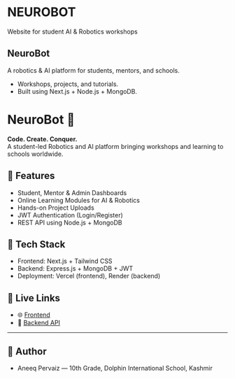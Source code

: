 # NEUROBOT
Website for student AI &amp; Robotics workshops
## NeuroBot
A robotics & AI platform for students, mentors, and schools.
- Workshops, projects, and tutorials.
- Built using Next.js + Node.js + MongoDB.
# NeuroBot 🤖

**Code. Create. Conquer.**  
A student-led Robotics and AI platform bringing workshops and learning to schools worldwide.

## 🚀 Features
- Student, Mentor & Admin Dashboards
- Online Learning Modules for AI & Robotics
- Hands-on Project Uploads
- JWT Authentication (Login/Register)
- REST API using Node.js + MongoDB

## 🧠 Tech Stack
- Frontend: Next.js + Tailwind CSS
- Backend: Express.js + MongoDB + JWT
- Deployment: Vercel (frontend), Render (backend)

## 📡 Live Links
- 🌐 [Frontend](https://neurobot.vercel.app)
- 🔌 [Backend API](https://neurobot-backend.onrender.com)

---

## 👥 Author
- Aneeq Pervaiz — 10th Grade, Dolphin International School, Kashmir
